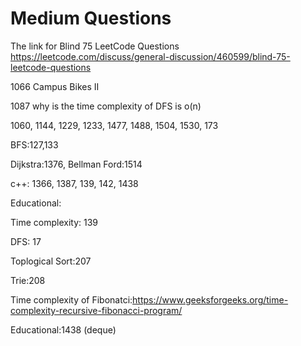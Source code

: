 # Medium Questions


The link for Blind 75 LeetCode Questions
https://leetcode.com/discuss/general-discussion/460599/blind-75-leetcode-questions



1066 Campus Bikes II

1087 why is the time complexity of DFS is o(n)

1060, 1144, 1229, 1233, 1477, 1488, 1504, 1530, 173 



BFS:127,133

Dijkstra:1376,  Bellman Ford:1514

c++: 1366, 1387, 139, 142, 1438

Educational:

Time complexity: 139

DFS: 17

Toplogical Sort:207

Trie:208

Time complexity of Fibonatci:https://www.geeksforgeeks.org/time-complexity-recursive-fibonacci-program/

Educational:1438 (deque)
